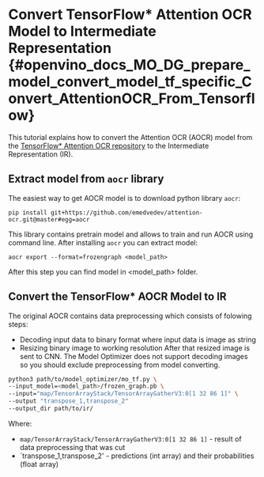 # Convert TensorFlow* Attention OCR Model to Intermediate Representation {#openvino_docs_MO_DG_prepare_model_convert_model_tf_specific_Convert_AttentionOCR_From_Tensorflow}

This tutorial explains how to convert the Attention OCR (AOCR) model from the [TensorFlow* Attention OCR repository](https://github.com/emedvedev/attention-ocr) to the Intermediate Representation (IR).

## Extract model from `aocr` library

The easiest way to get AOCR model is to download python library `aocr`:
```
pip install git+https://github.com/emedvedev/attention-ocr.git@master#egg=aocr
```
This library contains pretrain model and allows to train and run AOCR using command line. After installing `aocr` you can extract model:
```
aocr export --format=frozengraph <model_path>
```
After this step you can find model in <model_path> folder.

## Convert the TensorFlow* AOCR Model to IR

The original AOCR contains data preprocessing which consists of folowing steps:
* Decoding input data to binary format where input data is image as string
* Resizing binary image to working resolution
After that resized image is sent to CNN. The Model Optimizer does not support decoding images so you should exclude preprocessing from model converting. 
```sh
python3 path/to/model_optimizer/mo_tf.py \
--input_model=<model_path>/frozen_graph.pb \
--input="map/TensorArrayStack/TensorArrayGatherV3:0[1 32 86 1]" \
--output "transpose_1,transpose_2"
--output_dir path/to/ir/
```

Where:
* `map/TensorArrayStack/TensorArrayGatherV3:0[1 32 86 1]` - result of data preprocessing that was cut
* `transpose_1,transpose_2' - predictions (int array) and their probabilities (float array)